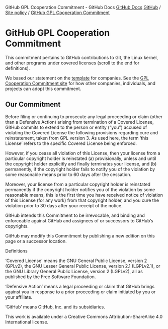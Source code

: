 GitHub GPL Cooperation Commitment - GitHub Docs
[GitHub Docs](/en)
[GitHub](/en/github)
/
[Site policy](/en/github/site-policy)
/
[GitHub GPL Cooperation Commitment](/en/github/site-policy/github-gpl-cooperation-commitment)

# GitHub GPL Cooperation Commitment

This commitment pertains to GitHub contributions to Git, the Linux kernel, and other programs under covered licenses (scroll to the end for definitions).

We based our statement on the
[template](https://github.com/gplcc/gplcc/blob/master/Company/GPL%20Cooperation%20Commitment-Company-Template.md)
for companies. See the
[GPL Cooperation Commitment site](https://gplcc.github.io/gplcc/)
for how other companies, individuals, and projects can adopt this commitment.

## Our Commitment

Before filing or continuing to prosecute any legal proceeding or claim (other than a Defensive Action) arising from termination of a Covered License, GitHub commits to extend to the person or entity (“you”) accused of violating the Covered License the following provisions regarding cure and reinstatement, taken from GPL version 3. As used here, the term ‘this License’ refers to the specific Covered License being enforced.

However, if you cease all violation of this License, then your license from a particular copyright holder is reinstated (a) provisionally, unless and until the copyright holder explicitly and finally terminates your license, and (b) permanently, if the copyright holder fails to notify you of the violation by some reasonable means prior to 60 days after the cessation.

Moreover, your license from a particular copyright holder is reinstated permanently if the copyright holder notifies you of the violation by some reasonable means, this is the first time you have received notice of violation of this License (for any work) from that copyright holder, and you cure the violation prior to 30 days after your receipt of the notice.

GitHub intends this Commitment to be irrevocable, and binding and enforceable against GitHub and assignees of or successors to GitHub’s copyrights.

GitHub may modify this Commitment by publishing a new edition on this page or a successor location.

Definitions

‘Covered License’ means the GNU General Public License, version 2 (GPLv2), the GNU Lesser General Public License, version 2.1 (LGPLv2.1), or the GNU Library General Public License, version 2 (LGPLv2), all as published by the Free Software Foundation.

‘Defensive Action’ means a legal proceeding or claim that GitHub brings against you in response to a prior proceeding or claim initiated by you or your affiliate.

‘GitHub’ means GitHub, Inc. and its subsidiaries.

This work is available under a Creative Commons Attribution-ShareAlike 4.0 International license.

